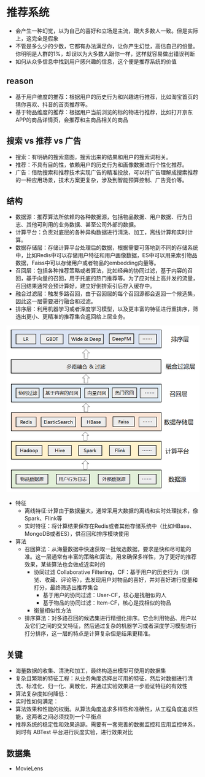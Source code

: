 # 推荐系统

* 会产生一种幻觉，以为自己的喜好和立场是主流，跟大多数人一致。但是实际上，这完全是假象
* 不管是多么少的少数，它都有办法满足你，让你产生幻觉，高估自己的份量。你明明是人群的1%，却误以为大多数人跟你一样，这样就容易做出错误判断
* 如何从众多信息中找到用户感兴趣的信息，这个便是推荐系统的价值

## reason

* 基于用户维度的推荐：根据用户的历史行为和兴趣进行推荐，比如淘宝首页的猜你喜欢、抖音的首页推荐等。
* 基于物品维度的推荐：根据用户当前浏览的标的物进行推荐，比如打开京东APP的商品详情页，会推荐和主商品相关的商品

## 搜索 vs 推荐 vs 广告

* 搜索：有明确的搜索意图，搜索出来的结果和用户的搜索词相关。
* 推荐：不具有目的性，依赖用户的历史行为和画像数据进行个性化推荐。
* 广告：借助搜索和推荐技术实现广告的精准投放，可以将广告理解成搜索推荐的一种应用场景，技术方案更复杂，涉及到智能预算控制、广告竞价等。

## 结构

* 数据源：推荐算法所依赖的各种数据源，包括物品数据、用户数据、行为日志、其他可利用的业务数据、甚至公司外部的数据。
* 计算平台：负责对底层的各种异构数据进行清洗、加工，离线计算和实时计算。
* 数据存储层：存储计算平台处理后的数据，根据需要可落地到不同的存储系统中，比如Redis中可以存储用户特征和用户画像数据，ES中可以用来索引物品数据，Faiss中可以存储用户或者物品的embedding向量等。
* 召回层：包括各种推荐策略或者算法，比如经典的协同过滤，基于内容的召回，基于向量的召回，用于托底的热门推荐等。为了应对线上高并发的流量，召回结果通常会预计算好，建立好倒排索引后存入缓存中。
* 融合过滤层：触发多路召回，由于召回层的每个召回源都会返回一个候选集，因此这一层需要进行融合和过滤。
* 排序层：利用机器学习或者深度学习模型，以及更丰富的特征进行重排序，筛选出更小、更精准的推荐集合返回给上层业务。

![推荐系统的整体架构](../_static/rs_construct.png "Optional title")

* 特征
  - 离线特征:计算由于数据量大，通常采用大数据的离线和实时处理技术，像Spark、Flink等
  - 实时特征：将计算结果保存在Redis或者其他存储系统中（比如HBase、MongoDB或者ES），供召回和排序模块使用
* 算法
  - 召回算法：从海量数据中快速获取一批候选数据，要求是快和尽可能的准。这一层通常有丰富的策略和算法，用来确保多样性，为了更好的推荐效果，某些算法也会做成近实时的
    + 协同过滤 Collaborative Filtering，CF：基于用户的历史行为（浏览、收藏、评论等），去发现用户对物品的喜好，并对喜好进行度量和打分，最终筛选出推荐集合
      * 基于用户的协同过滤：User-CF，核心是找相似的人
      * 基于物品的协同过滤：Item-CF，核心是找相似的物品
    + 衡量相似性方法
  - 排序算法：对多路召回的候选集进行精细化排序。它会利用物品、用户以及它们之间的交叉特征，然后通过复杂的机器学习或者深度学习模型进行打分排序，这一层的特点是计算复杂但是结果更精准。

## 关键

* 海量数据的收集、清洗和加工，最终构造出模型可使用的数据集
* 复杂且繁琐的特征工程：从业务角度选择出可用的特征，然后对数据进行清洗、标准化、归一化、离散化，并通过实验效果进一步验证特征的有效性
* 算法复杂度如何降低：
* 实时性如何满足：
* 算法效果和性能的权衡。从算法角度追求多样性和准确性，从工程角度追求性能，这两者之间必须找到一个平衡点
* 推荐系统的稳定性和效果追踪。需要有一套完善的数据监控和应用监控体系，同时有 ABTest 平台进行灰度实验，进行效果对比

## 数据集

* MovieLens

